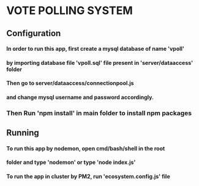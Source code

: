 # VOTE POLLING SYSTEM

## Configuration
#### In order to run this app, first create a mysql database of name 'vpoll' 
#### by importing database file 'vpoll.sql' file present in 'server/dataaccess' folder
#### Then go to server/dataaccess/connectionpool.js
#### and change mysql username and password accordingly.

### Then Run 'npm install' in main folder to install npm packages

## Running
#### To run this app by nodemon, open cmd/bash/shell in the root 
#### folder and type 'nodemon' or type 'node index.js'
#### To run the app in cluster by PM2, run 'ecosystem.config.js' file

